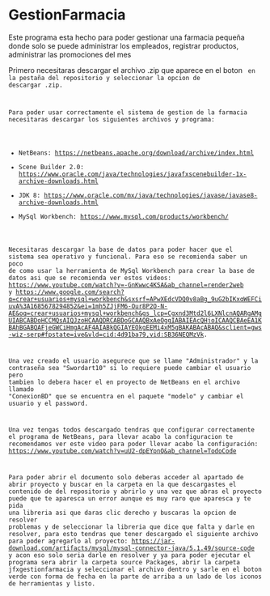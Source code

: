 # GestionFarmacia
Este programa esta hecho para poder gestionar una farmacia pequeña donde solo se puede administrar los empleados, registrar productos, administrar las promociones del mes

Primero necesitaras descargar el archivo .zip que aparece en el boton <CODE> en la pestaña del repositorio y seleccionar la opcion de descargar .zip.

Para poder usar correctamente el sistema de gestion de la farmacia necesitaras descargar los siguientes archivos y programa:

* NetBeans: https://netbeans.apache.org/download/archive/index.html
* Scene Builder 2.0: https://www.oracle.com/java/technologies/javafxscenebuilder-1x-archive-downloads.html
* JDK 8: https://www.oracle.com/mx/java/technologies/javase/javase8-archive-downloads.html
* MySql Workbench: https://www.mysql.com/products/workbench/

Necesitaras descargar la base de datos para poder hacer que el sistema sea operativo y funcional.
Para eso se recomienda saber un poco de como usar la herramienta de MySql Workbench para crear la base de datos asi que se recomienda ver estos videos: https://www.youtube.com/watch?v=-GnKwwc4KSA&ab_channel=render2web y https://www.google.com/search?q=crear+usuarios+mysql+workbench&sxsrf=APwXEdcVDQ0v8aBg_9uG2bIKxqWEFCiuvA%3A1685678294852&ei=1mh5ZJjFM6-Our8P2O-N-AE&oq=crear+usuarios+mysql+workbench&gs_lcp=Cgxnd3Mtd2l6LXNlcnAQARgAMgUIABCABDoHCCMQsAIQJzoHCAAQDRCABDoGCAAQBxAeOggIABAIEAcQHjoICAAQCBAeEA1KBAhBGABQAFjeGWCiHmgAcAF4AIABkQGIAYEOkgEEMi4xM5gBAKABAcABAQ&sclient=gws-wiz-serp#fpstate=ive&vld=cid:4d91ba79,vid:SB36NEQMzVk.
  
Una vez creado el usuario asegurece que se llame "Administrador" y la contraseña sea "Swordart10" si lo requiere puede cambiar el usuario pero tambien lo debera hacer el en proyecto de NetBeans en el archivo llamado "ConexionBD" que se encuentra en el paquete "modelo" y cambiar el usuario y el password.
  
Una vez tengas todos descargado tendras que configurar correctamente el programa de NetBeans, para llevar acabo la configuracion te recomendamos ver este video para poder llevar acabo la configuración: https://www.youtube.com/watch?v=uU2-dpEYpnQ&ab_channel=TodoCode

Para poder abrir el documento solo deberas acceder al apartado de abrir proyecto y buscar en la carpeta en la que descargastes el contenido de del repositorio y abrirlo y una vez que abras el proyecto puede que te aparesca un error aunque es muy raro que aparesca y te pida una libreria asi que daras clic derecho y buscaras la opcion de resolver problemas y de seleccionar la libreria que dice que falta y darle en resolver, para esto tendras que tener descargado el siguiente archivo para poder agregarlo al proyecto: https://jar-download.com/artifacts/mysql/mysql-connector-java/5.1.49/source-code y acon eso solo seria darle en resolver y ya para poder ejecutar el programa sera abrir la carpeta source Packages, abrir la carpeta jfxgestionfarmacia y seleccionar el archivo dentro y sarle en el boton verde con forma de fecha en la parte de arriba a un lado de los iconos de herramientas y listo.
